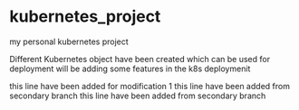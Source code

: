 # kubernetes_project
my personal kubernetes project

Different Kubernetes object have been created which can be used for deployment 
will be adding some features in the k8s deploymenit

this line have been added for modification 1
this line have been added from secondary branch
this line have been added from secondary branch
